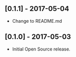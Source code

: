 ## [0.1.1] - 2017-05-04

* Change to README.md


## [0.1.0] - 2017-05-03

* Initial Open Source release.
